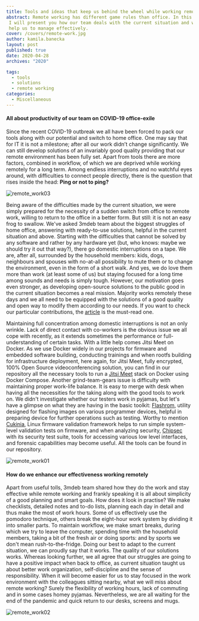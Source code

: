 ```yaml
---
title: Tools and ideas that keep us behind the wheel while working remotely.
abstract: Remote working has different game rules than office. In this post
 I will present you how our team deals with the current situation and what tools
 help us to manage effectively.
cover: /covers/remote-work.jpg
author: kamila.banecka
layout: post
published: true
date: 2020-04-28
archives: "2020"

tags:
  - tools
  - solutions
  - remote working
categories:
  - Miscellaneous
---
```


#### All about productivity of our team on COVID-19 office-exile

Since the recent COVID-19 outbreak we all have been forced to pack our tools
along with our potential and switch to home office. One may say that for IT it
is not a milestone; after all our work didn’t change significantly. We can
still develop solutions of an invariably good quality providing that our remote
environment has been fully set. Apart from tools there are more factors,
combined in workflow, of which we are deprived while working remotely for a
long term. Among endless interruptions and no watchful eyes around, with
difficulties to connect people directly, there is the question that rises
inside the head: **Ping or not to ping?**

![remote_work03](/img/remote_work03.png)

Being aware of the difficulties made by the current situation, we were simply
prepared for the necessity of a sudden switch from office to remote work,
willing to return to the office in a better form. But still: it is not an easy
frog to swallow. We've asked 3mdeb team about the biggest struggles of home
office, answering with ready-to-use solutions, helpful in the current situation
and above. Starting with the difficulties that cannot be solved by any software
and rather by any hardware yet (but, who knows: maybe we should try it out that
way?), there go domestic interruptions on a tape. We are, after all, surrounded
by the household members: kids, dogs, neighbours and spouses with no-at-all
possibility to mute them or to change the environment, even in the form of a
short walk. And yes, we do love them more than work (at least some of us) but
staying focused for a long time among sounds and needs is simply tough. However,
our motivation goes even stronger, as developing open-source solutions to the
public good in the current situation becomes a real mission. Majority works
remotely these days and we all need to be equipped with the solutions of a good
quality and open way to modify them according to our needs. If you want to check
our particular contributions, the
[article](https://blog.3mdeb.com/2020/2020-04-16-3mdeb-contrib-q1/) is the
must-read one.

Maintaining full concentration among domestic interruptions is not an only
wrinkle. Lack of direct contact with co-workers is the obvious issue we all cope
with recently, as it extends sometimes the performance or full-understanding of
certain tasks. With a little help comes Jitsi Meet on Docker. As we use Docker
widely in our projects for firmware and embedded software building, conducting
trainings and when rootfs building for infrastructure deployment, here again,
for Jitsi Meet, fully encrypted, 100% Open Source videoconferencing solution,
you can find in our repository all the necessary tools to run a [Jitsi
Meet](https://github.com/3mdeb/docker-jitsi-meet) stack on Docker using Docker
Compose. Another grind-team-gears issue is difficulty with maintaining proper
work-life balance. It is easy to merge with desk when having all the necessities
for the taking along with the good tools to work on. We didn't investigate
whether our testers work in pyjamas, but let's have a glimpse on what they are
having in the basic toolkit: [Flashrom](https://github.com/3mdeb/flashrom),
utility designed for flashing images on various programmer devices, helpful in
preparing device for further operations such as testing. Worthy to mention
[Cukinia](https://github.com/3mdeb/cukinia), Linux firmware validation framework
helps to run simple system-level validation tests on firmware, and when
analyzing security, [Chipsec](https://github.com/chipsec/chipsec) with its
security test suite, tools for accessing various low level interfaces, and
forensic capabilities may become useful. All the tools can be found in our
repository.

![remote_work01](/img/remote_work01.jpg)

#### How do we enhance our effectiveness working remotely

Apart from useful tolls, 3mdeb team shared how they do the work and stay
effective while remote working and frankly speaking it is all about simplicity
of a good planning and smart goals. How does it look in practise? We make
checklists, detailed notes and to-do lists, planning each day in detail and
thus make the most of work hours. Some of us effectively use the pomodoro
technique, others break the eight-hour work system by dividing it into smaller
parts. To maintain workflow, we make smart breaks, during which we try to
leave the computer, spending time with the household members, taking a bit of
the fresh air or doing sports: and by sports we don't mean rush-to-the-fridge.
Doing our best to adapt to the current situation, we can proudly say that it
works. The quality of our solutions works. Whereas looking further, we all
agree that our struggles are going to have a positive impact when back to
office, as current situation taught us about better work organization,
self-discipline and the sense of responsibility. When it will become easier
for us to stay focused in the work environment with the colleagues sitting
nearby, what we will miss about remote working? Surely the flexibility of
working hours, lack of commuting and in some cases homey pyjamas.
Nevertheless, we are all waiting for the end of the pandemic and quick return
to our desks, screens and mugs.

![remote_work02](/img/remote_work02.jpg)
